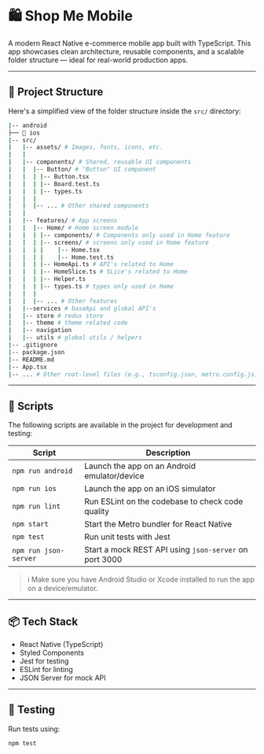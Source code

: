 # 🛍️ Shop Me Mobile

A modern React Native e-commerce mobile app built with TypeScript. This app showcases clean architecture, reusable components, and a scalable folder structure — ideal for real-world production apps.

---

## 📁 Project Structure

Here's a simplified view of the folder structure inside the `src/` directory:

```bash
|-- android
├── 📁 ios
|-- src/
|   |-- assets/ # Images, fonts, icons, etc.
|   |
|   |-- components/ # Shared, reusable UI components
|   |  |-- Button/ # "Button" UI component
|   |  | |-- Button.tsx
|   |  | |-- Board.test.ts
|   |  | |-- types.ts
|   |  |
|   |  |-- ... # Other shared components
|   |
|   |-- features/ # App screens
|   |  |-- Home/ # Home screen module
|   |  | |-- components/ # Components only used in Home feature
|   |  | |-- screens/ # screens only used in Home feature
|   |  | |    |-- Home.tsx
|   |  | |    |-- Home.test.ts
|   |  | |-- HomeApi.ts # API's related to Home
|   |  | |-- HomeSlice.ts # SLice's related to Home
|   |  | |-- Helper.ts
|   |  | |-- types.ts # types only used in Home
|   |  |
|   |  |-- ... # Other features
|   |--services # baseApi and global API's
|   |-- store # redux store
|   |-- theme # theme related code
|   |-- navigation
|   |-- utils # global utils / helpers
|-- .gitignore
|-- package.json
|-- README.md
|-- App.tsx
|-- ... # Other root-level files (e.g., tsconfig.json, metro.config.js)
```

---

## 🚀 Scripts

The following scripts are available in the project for development and testing:

| Script                | Description                                            |
| --------------------- | ------------------------------------------------------ |
| `npm run android`     | Launch the app on an Android emulator/device           |
| `npm run ios`         | Launch the app on an iOS simulator                     |
| `npm run lint`        | Run ESLint on the codebase to check code quality       |
| `npm start`           | Start the Metro bundler for React Native               |
| `npm test`            | Run unit tests with Jest                               |
| `npm run json-server` | Start a mock REST API using `json-server` on port 3000 |

> ℹ️ Make sure you have Android Studio or Xcode installed to run the app on a device/emulator.

---

## 📦 Tech Stack

- React Native (TypeScript)
- Styled Components
- Jest for testing
- ESLint for linting
- JSON Server for mock API

---

## 🧪 Testing

Run tests using:

```bash
npm test

```
